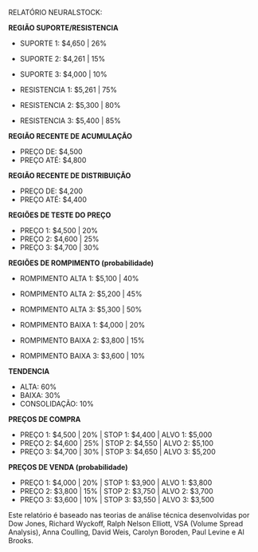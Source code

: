 RELATÓRIO NEURALSTOCK:

**REGIÃO SUPORTE/RESISTENCIA**

* SUPORTE 1: $4,650 | 26%
* SUPORTE 2: $4,261 | 15%
* SUPORTE 3: $4,000 | 10%

* RESISTENCIA 1: $5,261 | 75%
* RESISTENCIA 2: $5,300 | 80%
* RESISTENCIA 3: $5,400 | 85%

**REGIÃO RECENTE DE ACUMULAÇÃO**

* PREÇO DE: $4,500
* PREÇO ATÉ: $4,800

**REGIÃO RECENTE DE DISTRIBUIÇÃO**

* PREÇO DE: $4,200
* PREÇO ATÉ: $4,400

**REGIÕES DE TESTE DO PREÇO**

* PREÇO 1: $4,500 | 20%
* PREÇO 2: $4,600 | 25%
* PREÇO 3: $4,700 | 30%

**REGIÕES DE ROMPIMENTO (probabilidade)**

* ROMPIMENTO ALTA 1: $5,100 | 40%
* ROMPIMENTO ALTA 2: $5,200 | 45%
* ROMPIMENTO ALTA 3: $5,300 | 50%

* ROMPIMENTO BAIXA 1: $4,000 | 20%
* ROMPIMENTO BAIXA 2: $3,800 | 15%
* ROMPIMENTO BAIXA 3: $3,600 | 10%

**TENDENCIA**

* ALTA: 60%
* BAIXA: 30%
* CONSOLIDAÇÃO: 10%

**PREÇOS DE COMPRA**

* PREÇO 1: $4,500 | 20% | STOP 1: $4,400 | ALVO 1: $5,000
* PREÇO 2: $4,600 | 25% | STOP 2: $4,550 | ALVO 2: $5,100
* PREÇO 3: $4,700 | 30% | STOP 3: $4,650 | ALVO 3: $5,200

**PREÇOS DE VENDA (probabilidade)**

* PREÇO 1: $4,000 | 20% | STOP 1: $3,900 | ALVO 1: $3,800
* PREÇO 2: $3,800 | 15% | STOP 2: $3,750 | ALVO 2: $3,700
* PREÇO 3: $3,600 | 10% | STOP 3: $3,550 | ALVO 3: $3,500

Este relatório é baseado nas teorias de análise técnica desenvolvidas por Dow Jones, Richard Wyckoff, Ralph Nelson Elliott, VSA (Volume Spread Analysis), Anna Coulling, David Weis, Carolyn Boroden, Paul Levine e Al Brooks.